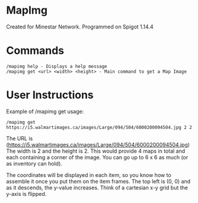 # MapImg
Created for Minestar Network.
Programmed on Spigot 1.14.4

# Commands
```
/mapimg help - Displays a help message
/mapimg get <url> <width> <height> - Main command to get a Map Image
```

# User Instructions
Example of /mapimg get usage:
```
/mapimg get https://i5.walmartimages.ca/images/Large/094/504/6000200094504.jpg 2 2
```
The URL is (https://i5.walmartimages.ca/images/Large/094/504/6000200094504.jpg)
The width is 2 and the height is 2.
This would provide 4 maps in total and each containing a corner of the image.
You can go up to 6 x 6 as much (or as inventory can hold).

The coordinates will be displayed in each item, so you know how to assemble it
once you put them on the item frames. The top left is (0, 0) and as it descends,
the y-value increases. Think of a cartesian x-y grid but the y-axis is flipped.
